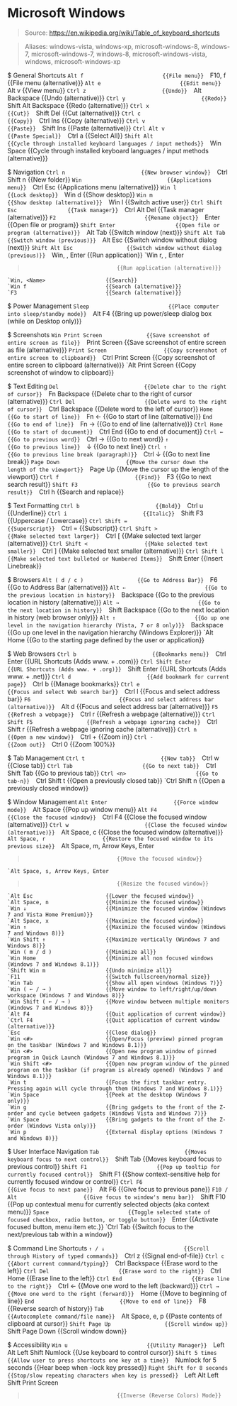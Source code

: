 # Microsoft Windows

> Source: https://en.wikipedia.org/wiki/Table_of_keyboard_shortcuts

> Aliases: windows-vista, windows-xp, microsoft-windows-8, windows-7, microsoft-windows-7, windows-8, microsoft-windows-vista, windows, microsoft-windows-xp

$ General Shortcuts
    `Alt f                         {{File menu}} 
    `F10, f                        {{File menu (alternative)}} 
    `Alt e                         {{Edit menu}} 
    `Alt v                         {{View menu}} 
    `Ctrl z                        {{Undo}} 
    `Alt Backspace                 {{Undo (alternative)}} 
    `Ctrl y                        {{Redo}} 
    `Shift Alt Backspace           {{Redo (alternative)}} 
    `Ctrl x                        {{Cut}} 
    `Shift Del                     {{Cut (alternative)}} 
    `Ctrl c                        {{Copy}} 
    `Ctrl Ins                      {{Copy (alternative)}} 
    `Ctrl v                        {{Paste}} 
    `Shift Ins                     {{Paste (alternative)}} 
    `Ctrl Alt v                    {{Paste Special}} 
    `Ctrl a                        {{Select All}} 
    `Shift Alt                     {{Cycle through installed keyboard languages / input methods}} 
    `Win Space                     {{Cycle through installed keyboard languages / input methods (alternative)}} 

$ Navigation
    `Ctrl n                        {{New browser window}} 
    `Ctrl Shift n                  {{New folder}} 
    `Win                           {{Applications menu}} 
    `Ctrl Esc                      {{Applications menu (alternative)}} 
    `Win l                         {{Lock desktop}} 
    `Win d                         {{Show desktop}} 
    `Win m                         {{Show desktop (alternative)}} 
    `Win l                         {{Switch active user}} 
    `Ctrl Shift Esc                {{Task manager}} 
    `Ctrl Alt Del                  {{Task manager (alternative)}} 
    `F2                            {{Rename object}} 
    `Enter                         {{Open file or program}} 
    `Shift Enter                   {{Open file or program (alternative)}} 
    `Alt Tab                       {{Switch window (next)}} 
    `Shift Alt Tab                 {{Switch window (previous)}} 
    `Alt Esc                       {{Switch window without dialog (next)}} 
    `Shift Alt Esc                 {{Switch window without dialog (previous)}} 
    `Win, <Executable name>, Enter {{Run application}} 
    `Win r, <Executable name>, Enter
>                                  {{Run application (alternative)}} 
    `Win, <Name>                   {{Search}} 
    `Win f                         {{Search (alternative)}} 
    `F3                            {{Search (alternative)}} 

$ Power Management
    `Sleep                         {{Place computer into sleep/standby mode}} 
    `Alt F4                        {{Bring up power/sleep dialog box (while on Desktop only)}} 

$ Screenshots
    `Win Print Screen              {{Save screenshot of entire screen as file}} 
    `Print Screen                  {{Save screenshot of entire screen as file (alternative)}} 
    `Print Screen                  {{Copy screenshot of entire screen to clipboard}} 
    `Ctrl Print Screen             {{Copy screenshot of entire screen to clipboard (alternative)}} 
    `Alt Print Screen              {{Copy screenshot of window to clipboard}} 

$ Text Editing
    `Del                           {{Delete char to the right of cursor}} 
    `Fn Backspace                  {{Delete char to the right of cursor (alternative)}} 
    `Ctrl Del                      {{Delete word to the right of cursor}} 
    `Ctrl Backspace                {{Delete word to the left of cursor}} 
    `Home                          {{Go to start of line}} 
    `Fn ←                          {{Go to start of line (alternative)}} 
    `End                           {{Go to end of line}} 
    `Fn →                          {{Go to end of line (alternative)}} 
    `Ctrl Home                     {{Go to start of document}} 
    `Ctrl End                      {{Go to end of document}} 
    `Ctrl ←                        {{Go to previous word}} 
    `Ctrl →                        {{Go to next word}} 
    `↑                             {{Go to previous line}} 
    `↓                             {{Go to next line}} 
    `Ctrl ↑                        {{Go to previous line break (paragraph)}} 
    `Ctrl ↓                        {{Go to next line break}} 
    `Page Down                     {{Move the cursor down the length of the viewport}} 
    `Page Up                       {{Move the cursor up the length of the viewport}} 
    `Ctrl f                        {{Find}} 
    `F3                            {{Go to next search result}} 
    `Shift F3                      {{Go to previous search result}} 
    `Ctrl h                        {{Search and replace}} 

$ Text Formatting
    `Ctrl b                        {{Bold}} 
    `Ctrl u                        {{Underline}} 
    `Ctrl i                        {{Italic}} 
    `Shift F3                      {{Uppercase / Lowercase}} 
    `Ctrl Shift =                  {{Superscript}} 
    `Ctrl =                        {{Subscript}} 
    `Ctrl Shift >                  {{Make selected text larger}} 
    `Ctrl [                        {{Make selected text larger (alternative)}} 
    `Ctrl Shift <                  {{Make selected text smaller}} 
    `Ctrl ]                        {{Make selected text smaller (alternative)}} 
    `Ctrl Shift l                  {{Make selected text bulleted or Numbered Items}} 
    `Shift Enter                   {{Insert Linebreak}} 

$ Browsers
    `Alt ( d / c )                 {{Go to Address Bar}} 
    `F6                            {{Go to Address Bar (alternative)}} 
    `Alt ←                         {{Go to the previous location in history}} 
    `Backspace                     {{Go to the previous location in history (alternative)}} 
    `Alt →                         {{Go to the next location in history}} 
    `Shift Backspace               {{Go to the next location in history (web browser only)}} 
    `Alt ↑                         {{Go up one level in the navigation hierarchy (Vista, 7 or 8 only)}} 
    `Backspace                     {{Go up one level in the navigation hierarchy (Windows Explorer)}} 
    `Alt Home                      {{Go to the starting page defined by the user or application}} 

$ Web Browsers
    `Ctrl b                        {{Bookmarks menu}} 
    `Ctrl Enter                    {{URL Shortcuts (Adds www. + .com)}} 
    `Ctrl Shift Enter              {{URL Shortcuts (Adds www. + .org)}} 
    `Shift Enter                   {{URL Shortcuts (Adds www. + .net)}} 
    `Ctrl d                        {{Add bookmark for current page}} 
    `Ctrl b                        {{Manage bookmarks}} 
    `Ctrl e                        {{Focus and select Web search bar}} 
    `Ctrl l                        {{Focus and select address bar}} 
    `F6                            {{Focus and select address bar (alternative)}} 
    `Alt d                         {{Focus and select address bar (alternative)}} 
    `F5                            {{Refresh a webpage}} 
    `Ctrl r                        {{Refresh a webpage (alternative)}} 
    `Ctrl Shift F5                 {{Refresh a webpage ignoring cache}} 
    `Ctrl Shift r                  {{Refresh a webpage ignoring cache (alternative)}} 
    `Ctrl n                        {{Open a new window}} 
    `Ctrl +                        {{Zoom in}} 
    `Ctrl -                        {{Zoom out}} 
    `Ctrl 0                        {{Zoom 100%}} 

$ Tab Management
    `Ctrl t                        {{New tab}} 
    `Ctrl w                        {{Close tab}} 
    `Ctrl Tab                      {{Go to next tab}} 
    `Ctrl Shift Tab                {{Go to previous tab}} 
    `Ctrl <n>                      {{Go to tab-n}} 
    `Ctrl Shift t                  {{Open a previously closed tab}} 
    `Ctrl Shift n                  {{Open a previously closed window}} 

$ Window Management
    `Alt Enter                     {{Force window mode}} 
    `Alt Space                     {{Pop up window menu}} 
    `Alt F4                        {{Close the focused window}} 
    `Ctrl F4                       {{Close the focused window (alternative)}} 
    `Ctrl w                        {{Close the focused window (alternative)}} 
    `Alt Space, c                  {{Close the focused window (alternative)}} 
    `Alt Space, r                  {{Restore the focused window to its previous size}} 
    `Alt Space, m, Arrow Keys, Enter
>                                  {{Move the focused window}} 
    `Alt Space, s, Arrow Keys, Enter
>                                  {{Resize the focused window}} 
    `Alt Esc                       {{Lower the focused window}} 
    `Alt Space, n                  {{Minimize the focused window}} 
    `Win ↓                         {{Minimize the focused window (Windows 7 and Vista Home Premium)}} 
    `Alt Space, x                  {{Maximize the focused window}} 
    `Win ↑                         {{Maximize the focused window (Windows 7 and Windows 8)}} 
    `Win Shift ↑                   {{Maximize vertically (Windows 7 and Windows 8)}} 
    `Win ( m / d )                 {{Minimize all}} 
    `Win Home                      {{Minimize all non focused windows (Windows 7 and Windows 8.1)}} 
    `Shift Win m                   {{Undo minimize all}} 
    `F11                           {{Switch fullscreen/normal size}} 
    `Win Tab                       {{Show all open windows (Windows 7)}} 
    `Win ( ← / → )                 {{Move window to left/right/up/down workspace (Windows 7 and Windows 8)}} 
    `Win Shift ( ← / → )           {{Move window between multiple monitors (Windows 7 and Windows 8)}} 
    `Alt F4                        {{Quit application of current window}} 
    `Ctrl F4                       {{Quit application of current window (alternative)}} 
    `Esc                           {{Close dialog}} 
    `Win <#>                       {{Open/Focus (preview) pinned program on the taskbar (Windows 7 and Windows 8.1)}} 
    `Win <#>                       {{Open new program window of pinned program in Quick Launch (Windows 7 and Windows 8.1)}} 
    `Win Shift <#>                 {{Open new program window of the pinned program on the taskbar (if program is already opened) (Windows 7 and Windows 8.1)}} 
    `Win t                         {{Focus the first taskbar entry. Pressing again will cycle through them (Windows 7 and Windows 8.1)}} 
    `Win Space                     {{Peek at the desktop (Windows 7 only)}} 
    `Win g                         {{Bring gadgets to the front of the Z-order and cycle between gadgets (Windows Vista and Windows 7)}} 
    `Win Space                     {{Bring gadgets to the front of the Z-order (Windows Vista only)}} 
    `Win p                         {{External display options (Windows 7 and Windows 8)}} 

$ User Interface Navigation
    `Tab                           {{Moves keyboard focus to next control}} 
    `Shift Tab                     {{Moves keyboard focus to previous control}} 
    `Shift F1                      {{Pop up tooltip for currently focused control}} 
    `Shift F1                      {{Show context-sensitive help for currently focused window or control}} 
    `Ctrl F6                       {{Give focus to next pane}} 
    `Alt F6                        {{Give focus to previous pane}} 
    `F10 / Alt                     {{Give focus to window's menu bar}} 
    `Shift F10                     {{Pop up contextual menu for currently selected objects (aka context menu)}} 
    `Space                         {{Toggle selected state of focused checkbox, radio button, or toggle button}} 
    `Enter                         {{Activate focused button, menu item etc.}} 
    `Ctrl Tab                      {{Switch focus to the next/previous tab within a window}} 

$ Command Line Shortcuts
    `↑ / ↓                         {{Scroll through History of typed commands}} 
    `Ctrl z                        {{Signal end-of-file}} 
    `Ctrl c                        {{Abort current command/typing}} 
    `Ctrl Backspace                {{Erase word to the left}} 
    `Ctrl Del                      {{Erase word to the right}} 
    `Ctrl Home                     {{Erase line to the left}} 
    `Ctrl End                      {{Erase line to the right}} 
    `Ctrl ←                        {{Move one word to the left (backward)}} 
    `Ctrl →                        {{Move one word to the right (forward)}} 
    `Home                          {{Move to beginning of line}} 
    `End                           {{Move to end of line}} 
    `F8                            {{Reverse search of history}} 
    `Tab                           {{Autocomplete command/file name}} 
    `Alt Space, e, p               {{Paste contents of clipboard at cursor}} 
    `Shift Page Up                 {{Scroll window up}} 
    `Shift Page Down               {{Scroll window down}} 

$ Accessibility
    `Win u                         {{Utility Manager}} 
    `Left Alt Left Shift Numlock   {{Use keyboard to control cursor}} 
    `Shift 5 times                 {{Allow user to press shortcuts one key at a time}} 
    `Numlock for 5 seconds         {{Hear beep when -lock key pressed}} 
    `Right Shift for 8 seconds     {{Stop/slow repeating characters when key is pressed}} 
    `Left Alt Left Shift Print Screen
>                                  {{Inverse (Reverse Colors) Mode}} 

